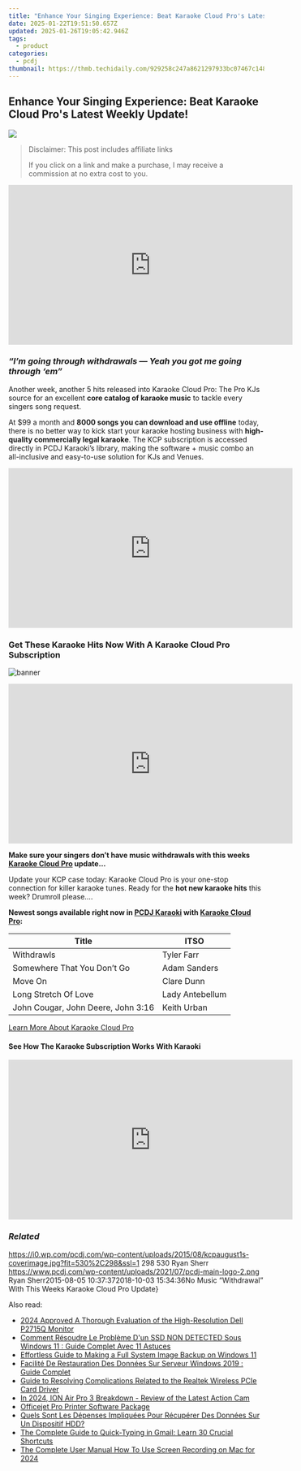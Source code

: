 ```yaml
---
title: "Enhance Your Singing Experience: Beat Karaoke Cloud Pro's Latest Weekly Update!"
date: 2025-01-22T19:51:50.657Z
updated: 2025-01-26T19:05:42.946Z
tags:
  - product
categories:
  - pcdj
thumbnail: https://thmb.techidaily.com/929258c247a8621297933bc07467c148b4e889d770687adeff11aece67284c9d.jpg
---
```


## Enhance Your Singing Experience: Beat Karaoke Cloud Pro's Latest Weekly Update!

[![](https://i0.wp.com/pcdj.com/wp-content/uploads/2015/08/kcpaugust1s-coverimage.jpg?resize=530%2C298&ssl=1)](https://i0.wp.com/pcdj.com/wp-content/uploads/2015/08/kcpaugust1s-coverimage.jpg?fit=530%2C298&ssl=1 "kcpaugust1s-coverimage")

>  Disclaimer: This post includes affiliate links
>
>  If you click on a link and make a purchase, I may receive a commission at no extra cost to you.
>

<!-- affiliate ads begin -->
<iframe width="560" height="315" src="https://www.youtube.com/embed/465CTOm8om0?si=63RxowNMCFA4fPUa" title="YouTube video player" frameborder="0" allow="accelerometer; autoplay; clipboard-write; encrypted-media; gyroscope; picture-in-picture; web-share" referrerpolicy="strict-origin-when-cross-origin" allowfullscreen></iframe>
<!-- affiliate ads end -->

### _“I’m going through withdrawals — Yeah you got me going through ‘em”_

Another week, another 5 hits released into Karaoke Cloud Pro: The Pro KJs source for an excellent **core catalog of karaoke music** to tackle every singers song request.

At $99 a month and **8000 songs you can download and use offline** today, there is no better way to kick start your karaoke hosting business with **high-quality commercially legal karaoke**. The KCP subscription is accessed directly in PCDJ Karaoki’s library, making the software + music combo an all-inclusive and easy-to-use solution for KJs and Venues.

<!-- affiliate ads begin -->
<iframe width="560" height="315" src="https://www.youtube.com/embed/3UyJuZYzjt0?si=W87GeyzVKVORAk7S" title="YouTube video player" frameborder="0" allow="accelerometer; autoplay; clipboard-write; encrypted-media; gyroscope; picture-in-picture; web-share" referrerpolicy="strict-origin-when-cross-origin" allowfullscreen></iframe>
<!-- affiliate ads end -->

### Get These Karaoke Hits Now With A Karaoke Cloud Pro Subscription

![](https://i2.wp.com/pcdj.com/wp-content/uploads/2015/08/banner.jpg?fit=960%2C160&ssl=1 "banner")

<!-- affiliate ads begin -->
<iframe width="560" height="315" src="https://www.youtube.com/embed/qn1XkPJde9Y?si=i6ZJARXO8sJhy2FV" title="YouTube video player" frameborder="0" allow="accelerometer; autoplay; clipboard-write; encrypted-media; gyroscope; picture-in-picture; web-share" referrerpolicy="strict-origin-when-cross-origin" allowfullscreen></iframe>
<!-- affiliate ads end -->

**Make sure your singers don’t have music withdrawals with this weeks [Karaoke Cloud Pro](https://tools.techidaily.com/pcdj/products/) update…**

Update your KCP case today: Karaoke Cloud Pro is your one-stop connection for killer karaoke tunes. Ready for the **hot new karaoke hits** this week? Drumroll please….

**Newest songs available right now in [PCDJ Karaoki](https://tools.techidaily.com/pcdj/products/) with [Karaoke Cloud Pro](https://tools.techidaily.com/pcdj/products/):**

| **Title**                          | **ITSO**        |
| ---------------------------------- | --------------- |
| Withdrawls                         | Tyler Farr      |
| Somewhere That You Don’t Go        | Adam Sanders    |
| Move On                            | Clare Dunn      |
| Long Stretch Of Love               | Lady Antebellum |
| John Cougar, John Deere, John 3:16 | Keith Urban     |

[Learn More About Karaoke Cloud Pro](https://tools.techidaily.com/pcdj/products/)

#### See How The Karaoke Subscription Works With Karaoki

<!-- affiliate ads begin -->
<iframe width="560" height="315" src="https://www.youtube.com/embed/tPgf_wSdhS8?si=BHoH1ryaxmwk-8FV" title="YouTube video player" frameborder="0" allow="accelerometer; autoplay; clipboard-write; encrypted-media; gyroscope; picture-in-picture; web-share" referrerpolicy="strict-origin-when-cross-origin" allowfullscreen></iframe>
<!-- affiliate ads end -->

### _Related_

https://i0.wp.com/pcdj.com/wp-content/uploads/2015/08/kcpaugust1s-coverimage.jpg?fit=530%2C298&ssl=1 298 530 Ryan Sherr https://www.pcdj.com/wp-content/uploads/2021/07/pcdj-main-logo-2.png Ryan Sherr2015-08-05 10:37:372018-10-03 15:34:36No Music “Withdrawal” With This Weeks Karaoke Cloud Pro Update}

<ins class="adsbygoogle"
     style="display:block"
     data-ad-format="autorelaxed"
     data-ad-client="ca-pub-7571918770474297"
     data-ad-slot="1223367746"></ins>

<ins class="adsbygoogle"
     style="display:block"
     data-ad-client="ca-pub-7571918770474297"
     data-ad-slot="8358498916"
     data-ad-format="auto"
     data-full-width-responsive="true"></ins>

<span class="atpl-alsoreadstyle">Also read:</span>
<div><ul>
<li><a href="https://extra-tips.techidaily.com/2024-approved-a-thorough-evaluation-of-the-high-resolution-dell-p2715q-monitor/"><u>2024 Approved A Thorough Evaluation of the High-Resolution Dell P2715Q Monitor</u></a></li>
<li><a href="https://win-cloud.techidaily.com/comment-resoudre-le-probleme-dun-ssd-non-detected-sous-windows-11-guide-complet-avec-11-astuces/"><u>Comment Résoudre Le Problème D'un SSD NON DETECTED Sous Windows 11 : Guide Complet Avec 11 Astuces</u></a></li>
<li><a href="https://win-cloud.techidaily.com/effortless-guide-to-making-a-full-system-image-backup-on-windows-11/"><u>Effortless Guide to Making a Full System Image Backup on Windows 11</u></a></li>
<li><a href="https://win-cloud.techidaily.com/facilite-de-restauration-des-donnees-sur-serveur-windows-2019-guide-complet/"><u>Facilité De Restauration Des Données Sur Serveur Windows 2019 : Guide Complet</u></a></li>
<li><a href="https://driver-download.techidaily.com/guide-to-resolving-complications-related-to-the-realtek-wireless-pcie-card-driver/"><u>Guide to Resolving Complications Related to the Realtek Wireless PCIe Card Driver</u></a></li>
<li><a href="https://extra-skills.techidaily.com/in-2024-ion-air-pro-3-breakdown-review-of-the-latest-action-cam/"><u>In 2024, ION Air Pro 3 Breakdown - Review of the Latest Action Cam</u></a></li>
<li><a href="https://driver-install.techidaily.com/officejet-pro-printer-software-package/"><u>Officejet Pro Printer Software Package</u></a></li>
<li><a href="https://win-cloud.techidaily.com/quels-sont-les-depenses-impliquees-pour-recuperer-des-donnees-sur-un-dispositif-hdd/"><u>Quels Sont Les Dépenses Impliquées Pour Récupérer Des Données Sur Un Dispositif HDD?</u></a></li>
<li><a href="https://technical-tips.techidaily.com/the-complete-guide-to-quick-typing-in-gmail-learn-30-crucial-shortcuts/"><u>The Complete Guide to Quick-Typing in Gmail: Learn 30 Crucial Shortcuts</u></a></li>
<li><a href="https://screen-capture.techidaily.com/the-complete-user-manual-how-to-use-screen-recording-on-mac-for-2024/"><u>The Complete User Manual How To Use Screen Recording on Mac for 2024</u></a></li>
</ul></div>


